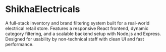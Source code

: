 # ShikhaElectricals
A full-stack inventory and brand filtering system built for a real-world electrical retail store. Features a responsive React frontend, dynamic category filtering, and a scalable backend setup with Node.js and Express. Designed for usability by non-technical staff with clean UI and fast performance.
